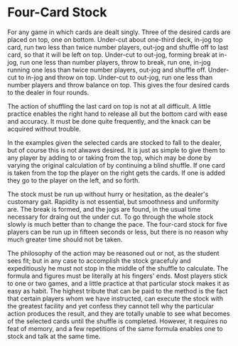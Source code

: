 # Four-Card Stock

For any game in which cards are dealt singly. Three of the desired cards are placed on top, one on bottom. Under-cut about one-third deck, in-jog top card, run two less than twice number players, out-jog and shuffle off to last card, so that it will be left on top. Under-cut to out-jog, forming break at in-jog, run one less than number players, throw to break, run one, in-jog running one less than twice number players, out-jog and shuffle off. Under-cut to in-jog and throw on top. Under-cut to out-jog, run one less than number players and throw balance on top. This gives the four desired cards to the dealer in four rounds.

The action of shuffling the last card on top is not at all difficult. A little practice enables the right hand to release all but the bottom card with ease and accuracy. It must be done quite frequently, and the knack can be acquired without trouble.

In the examples given the selected cards are stocked to fall to the dealer, but of course this is not alwaws desired. It is just as simple to give them to any player by adding to or taking from the top, which may be done by varying the original calculation of by continuing a blind shuffle. If one card is taken from the top the player on the right gets the cards. If one is added they go to the player on the left, and so forth.

The stock must be run up without hurry or hesitation, as the dealer's customary gait. Rapidity is not essential, but smoothness and uniformity are. The break is formed, and the jogs are found, in the usual time necessary for draing out the under cut. To go through the whole stock slowly is much better than to change the pace. The four-card stock for five players can be run up in fifteen seconds or less, but there is no reason why much greater time should not be taken.

The philosophy of the action may be reasoned out or not, as the student sees fit; but in any case to accomplish the stock gracefuly and expeditiously he must not stop in the middle of the shuffle to calculate. The formula and figures must be literally at his fingers' ends. Most players stick to one or two games, and a little practice at that particular stock makes it as easy as habit. The highest tribute that can be paid to the method is the fact that certain players whom we have instructed, can execute the stock with the greatest facility and yet confess they cannot tell why the particular action produces the result, and they are totally unable to see what becomes of the selected cards until the shuffle is completed. However, it requires no feat of memory, and a few repetitions of the same formula enables one to stock and talk at the same time.


